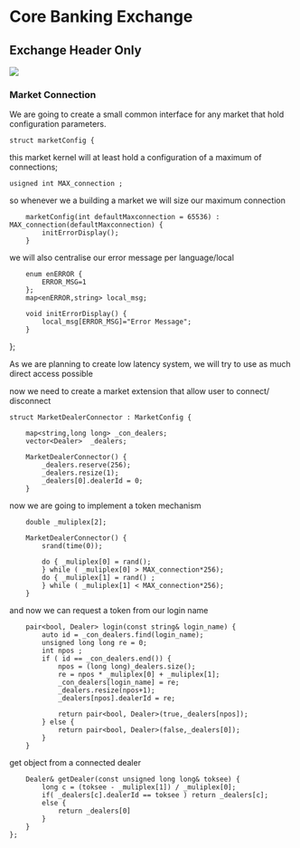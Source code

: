 
# Core Banking Exchange

##  Exchange Header Only

[![](https://mermaid.ink/img/pako:eNpNkM-KAjEMxl8l5KSs8wJzEOYPC3sQllVPUw-lE7XrTuq26UEc332jI7INhNJ8v-8jvaILPWGJh2jPR9i0hkFP1VUc-DKEnHZQFMvxi34zJYEmMJMTH3iEerYJJ2I4EFO0EuJ8gus7Ac2s9t-TtISXGxQP5qlsHt4rG08ksGWvGfDRE4vfe-2wTRRHaLtPij4JsaO3FUn0Lu3-G6wpJY15oZZlhPfu6Vs5p3MFpgLABQ4UB-t73ft6fzEoRxrIYKnXXjGDhm-qs1nC-sIOS4mZFpjPvRVqvdXvGrDc259Etz_c-G2j?type=png)](https://mermaid.live/edit#pako:eNpNkM-KAjEMxl8l5KSs8wJzEOYPC3sQllVPUw-lE7XrTuq26UEc332jI7INhNJ8v-8jvaILPWGJh2jPR9i0hkFP1VUc-DKEnHZQFMvxi34zJYEmMJMTH3iEerYJJ2I4EFO0EuJ8gus7Ac2s9t-TtISXGxQP5qlsHt4rG08ksGWvGfDRE4vfe-2wTRRHaLtPij4JsaO3FUn0Lu3-G6wpJY15oZZlhPfu6Vs5p3MFpgLABQ4UB-t73ft6fzEoRxrIYKnXXjGDhm-qs1nC-sIOS4mZFpjPvRVqvdXvGrDc259Etz_c-G2j)

### Market Connection 

We are going to create a small common interface for any market that hold configuration parameters.

```
struct marketConfig {
```

  this market kernel will at least hold a configuration of a maximum of connections;
  
```  
usigned int MAX_connection ;
```

  so whenever we a building a market we will size our maximum connection

``` 
    marketConfig(int defaultMaxconnection = 65536) : MAX_connection(defaultMaxconnection) {
        initErrorDisplay();
    }
``` 

  we will also centralise our error message per language/local
```  
    enum enERROR {
        ERROR_MSG=1
    };
    map<enERROR,string> local_msg;

    void initErrorDisplay() {
        local_msg[ERROR_MSG]="Error Message";
    }
```   

};

As we are planning to create low latency system, we will try to use as much direct access possible

now we need to create a market extension that allow user to connect/ disconnect 

``` 
struct MarketDealerConnector : MarketConfig {
 
    map<string,long long> _con_dealers;
    vector<Dealer>  _dealers;

    MarketDealerConnector() {
        _dealers.reserve(256);
        _dealers.resize(1);
        _dealers[0].dealerId = 0;
    }
```

   now we are going to implement a token mechanism

```
    double _muliplex[2];
    
    MarketDealerConnector() {
        srand(time(0));
        
        do { _muliplex[0] = rand();
        } while ( _muliplex[0] > MAX_connection*256);
        do { _muliplex[1] = rand() ;
        } while ( _muliplex[1] < MAX_connection*256);     
    }
```
  and now we can request a token from our login name

```
    pair<bool, Dealer> login(const string& login_name) {
        auto id = _con_dealers.find(login_name);
        unsigned long long re = 0;
        int npos ;
        if ( id == _con_dealers.end()) {
            npos = (long long)_dealers.size();
            re = npos * _muliplex[0] + _muliplex[1];
            _con_dealers[login_name] = re;
            _dealers.resize(npos+1);
            _dealers[npos].dealerId = re;
            
            return pair<bool, Dealer>(true,_dealers[npos]);
        } else {
            return pair<bool, Dealer>(false,_dealers[0]);
        }
    }
```

  get object from a connected dealer
  
```
    Dealer& getDealer(const unsigned long long& toksee) {
        long c = (toksee - _muliplex[1]) / _muliplex[0];
        if( _dealers[c].dealerId == toksee ) return _dealers[c];
        else {
            return _dealers[0]
        }
    }
};
``` 
